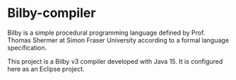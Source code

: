# Bilby-compiler

Bilby is a simple procedural programming language defined by Prof. Thomas Shermer at Simon Fraser University according to a formal language specification. 

This project is a Bilby v3 compiler developed with Java 15. It is configured here as an Eclipse project. 
